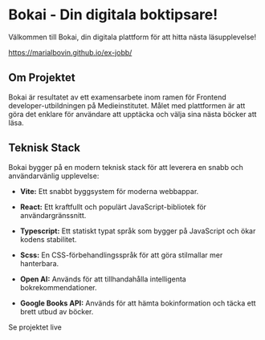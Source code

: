 ﻿# Bokai - Din digitala boktipsare!

Välkommen till Bokai, din digitala plattform för att hitta nästa läsupplevelse!

https://marialbovin.github.io/ex-jobb/

## Om Projektet

Bokai är resultatet av ett examensarbete inom ramen för Frontend developer-utbildningen på Medieinstitutet. Målet med plattformen är att göra det enklare för användare att upptäcka och välja sina nästa böcker att läsa.

## Teknisk Stack

Bokai bygger på en modern teknisk stack för att leverera en snabb och användarvänlig upplevelse:

- **Vite:** Ett snabbt byggsystem för moderna webbappar.

- **React:** Ett kraftfullt och populärt JavaScript-bibliotek för användargränssnitt.

- **Typescript:** Ett statiskt typat språk som bygger på JavaScript och ökar kodens stabilitet.

- **Scss:** En CSS-förbehandlingsspråk för att göra stilmallar mer hanterbara.

- **Open AI:** Används för att tillhandahålla intelligenta bokrekommendationer.

- **Google Books API:** Används för att hämta bokinformation och täcka ett brett utbud av böcker.

Se projektet live
